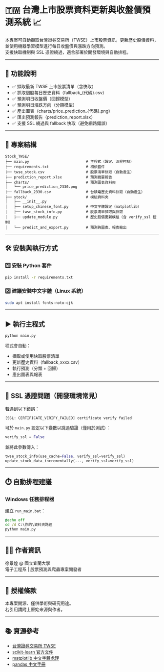 # 🇹🇼 台灣上市股票資料更新與收盤價預測系統 📈

本專案可自動擷取台灣證券交易所（TWSE）上市股票資訊，更新歷史股價資料，並使用機器學習模型進行每日收盤價與漲跌方向預測。  
支援快取機制與 SSL 憑證繞過，適合部署於開發環境與自動排程。

---

## 🔧 功能說明

- ✅ 擷取最新 TWSE 上市股票清單（含快取）
- ✅ 抓取個股每日歷史資料（fallback_{代碼}.csv）
- ✅ 預測明日收盤價（回歸模型）
- ✅ 預測明日漲跌方向（分類模型）
- ✅ 產出圖表（charts/price_prediction_{代碼}.png）
- ✅ 匯出預測報告（prediction_report.xlsx）
- ✅ 支援 SSL 繞過與 fallback 快取（避免網路錯誤）

---

## 📁 專案結構

```
Stock_TWSE/
├── main.py                          # 主程式（設定、流程控制）
├── requirements.txt                 # 相依套件
├── twse_stock.csv                   # 股票清單快取（自動產生）
├── prediction_report.xlsx           # 預測摘要報告
├── charts/                          # 預測圖表資料夾
│   └── price_prediction_2330.png
├── fallback_2330.csv                # 台積電歷史資料快取（自動產生）
├── stock/                           # 模組資料夾
│   ├── __init__.py
│   ├── setup_chinese_font.py        # 中文字體設定（matplotlib）
│   ├── twse_stock_info.py           # 股票清單擷取與快取
│   ├── update_module.py             # 歷史股價更新模組（含 verify_ssl 控制）
│   └── predict_and_export.py        # 預測與圖表、報表輸出
```

---

## 🛠️ 安裝與執行方式

### 1️⃣ 安裝 Python 套件

```bash
pip install -r requirements.txt
```

### 2️⃣ 建議安裝中文字體（Linux 系統）

```bash
sudo apt install fonts-noto-cjk
```

---

## ▶️ 執行主程式

```bash
python main.py
```

程式會自動：

- 擷取或使用快取股票清單
- 更新歷史資料（fallback_xxxx.csv）
- 執行預測（分類 + 回歸）
- 產出圖表與報表

---

## 🔐 SSL 憑證問題（開發環境常見）

若遇到以下錯誤：

```
[SSL: CERTIFICATE_VERIFY_FAILED] certificate verify failed
```

可於 `main.py` 設定以下變數以跳過驗證（僅用於測試）：

```python
verify_ssl = False
```

並將此參數傳入：

```python
twse_stock_info(use_cache=False, verify_ssl=verify_ssl)
update_stock_data_incrementally(..., verify_ssl=verify_ssl)
```

---

## ⏱️ 自動排程建議

### Windows 任務排程器

建立 `run_main.bat`：

```bat
@echo off
cd /d C:\你的\資料夾路徑
python main.py
```

---

## 👨‍💻 作者資訊

徐景煌 @ 國立宜蘭大學  
電子工程系 | 股票預測與爬蟲專案開發者  

---

## 📜 授權條款

本專案開源、僅供學術與研究用途。  
若引用請附上原始來源與作者。

---

## 📚 資源參考

- [台灣證券交易所 TWSE](https://www.twse.com.tw/)
- [scikit-learn 官方文件](https://scikit-learn.org/)
- [matplotlib 中文字體處理](https://matplotlib.org/)
- [pandas 中文手冊](https://pandas.pydata.org/)
